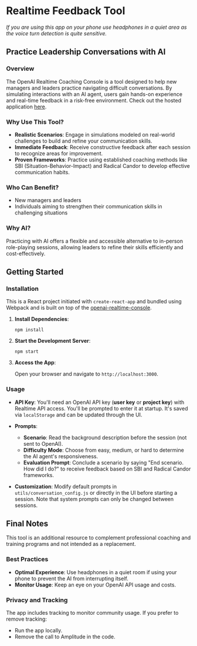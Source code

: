 # Realtime Feedback Tool

*If you are using this app on your phone use headphones in a quiet area as the voice turn detection is quite sensitive.*

## Practice Leadership Conversations with AI

### Overview

The OpenAI Realtime Coaching Console is a tool designed to help new managers and leaders practice navigating difficult conversations. By simulating interactions with an AI agent, users gain hands-on experience and real-time feedback in a risk-free environment. Check out the hosted application [here](https://kentwills.github.io/manager_coaching/).

### Why Use This Tool?

- **Realistic Scenarios**: Engage in simulations modeled on real-world challenges to build and refine your communication skills.
- **Immediate Feedback**: Receive constructive feedback after each session to recognize areas for improvement.
- **Proven Frameworks**: Practice using established coaching methods like SBI (Situation-Behavior-Impact) and Radical Candor to develop effective communication habits.

### Who Can Benefit?

- New managers and leaders
- Individuals aiming to strengthen their communication skills in challenging situations

### Why AI?

Practicing with AI offers a flexible and accessible alternative to in-person role-playing sessions, allowing leaders to refine their skills efficiently and cost-effectively.

## Getting Started

### Installation

This is a React project initiated with `create-react-app` and bundled using Webpack and is built on top of the [openai-realtime-console](https://github.com/openai/openai-realtime-console).

1. **Install Dependencies**:

   ```shell
   npm install
   ```

2. **Start the Development Server**:

   ```shell
   npm start
   ```

3. **Access the App**:

   Open your browser and navigate to `http://localhost:3000`.

### Usage

- **API Key**: You'll need an OpenAI API key (**user key** or **project key**) with Realtime API access. You'll be prompted to enter it at startup. It's saved via `localStorage` and can be updated through the UI.

- **Prompts**:
  - **Scenario**: Read the background description before the session (not sent to OpenAI).
  - **Difficulty Mode**: Choose from easy, medium, or hard to determine the AI agent's responsiveness.
  - **Evaluation Prompt**: Conclude a scenario by saying "End scenario. How did I do?" to receive feedback based on SBI and Radical Candor frameworks.

- **Customization**: Modify default prompts in `utils/conversation_config.js` or directly in the UI before starting a session. Note that system prompts can only be changed between sessions.

## Final Notes

This tool is an additional resource to complement professional coaching and training programs and not intended as a replacement.

### Best Practices

- **Optimal Experience**: Use headphones in a quiet room if using your phone to prevent the AI from interrupting itself.
- **Monitor Usage**: Keep an eye on your OpenAI API usage and costs.

### Privacy and Tracking

The app includes tracking to monitor community usage. If you prefer to remove tracking:

- Run the app locally.
- Remove the call to Amplitude in the code.